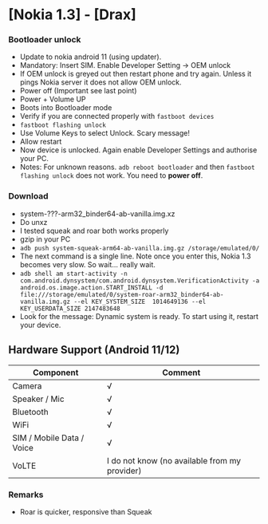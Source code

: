 # [Nokia 1.3] - [Drax]

### Bootloader unlock

- Update to nokia android 11 (using updater).
- Mandatory: Insert SIM. Enable Developer Setting -> OEM unlock
- If OEM unlock is greyed out then restart phone and try again. Unless it pings Nokia server it does not allow OEM unlock.
- Power off (Important see last point)
- Power + Volume UP
- Boots into Bootloader mode
- Verify if you are connected properly with `fastboot devices`
- `fastboot flashing unlock`
- Use Volume Keys to select Unlock. Scary message!
- Allow restart
- Now device is unlocked. Again enable Developer Settings and authorise your PC.
- Notes: For unknown reasons. `adb reboot bootloader` and then `fastboot flashing unlock` does not work. You need to **power off**.

### Download 

- system-???-arm32_binder64-ab-vanilla.img.xz
- Do unxz
- I tested squeak and roar both works properly
- gzip in your PC
- `adb push system-squeak-arm64-ab-vanilla.img.gz /storage/emulated/0/`
- The next command is a single line. Note once you enter this, Nokia 1.3 becomes very slow. So wait... really wait.
- `adb shell am start-activity -n com.android.dynsystem/com.android.dynsystem.VerificationActivity -a android.os.image.action.START_INSTALL -d file:///storage/emulated/0/system-roar-arm32_binder64-ab-vanilla.img.gz --el KEY_SYSTEM_SIZE  1014649136 --el KEY_USERDATA_SIZE 2147483648`
- Look for the message: Dynamic system is ready. To start using it, restart your device.


## Hardware Support (Android 11/12)

| Component                 |      Comment                                              |
|---------------------------|-----------------------------------------------------------|
| Camera                    | √                                                         |
| Speaker / Mic             | √                                                         |
| Bluetooth                 | √                                                         |
| WiFi                      | √                                                         |
| SIM / Mobile Data / Voice | √                                                         |
| VoLTE                     | I do not know (no available from my provider)               |


### Remarks

- Roar is quicker, responsive than Squeak
